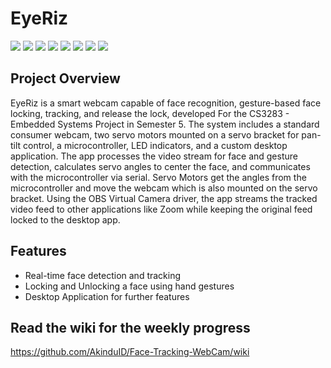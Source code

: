 # EyeRiz
<a href="https://www.python.org/"><img src="https://img.shields.io/badge/Python-3776AB?style=flat&logo=python&logoColor=white"/></a>
<a href="https://isocpp.org/"><img src="https://img.shields.io/badge/C++-00599C?style=flat&logo=c%2B%2B&logoColor=white"/></a>
<a href="https://www.qt.io/"><img src="https://img.shields.io/badge/PyQt-41CD52?style=flat&logo=qt&logoColor=white"/></a>
<a href="https://www.arduino.cc/"><img src="https://img.shields.io/badge/Arduino-00979D?style=flat&logo=arduino&logoColor=white"/></a>
<a href="https://platformio.org/"><img src="https://img.shields.io/badge/PlatformIO-FF7F32?style=flat&logo=platformio&logoColor=white"/></a>
<a href="https://code.visualstudio.com/"><img src="https://img.shields.io/badge/VS%20Code-007ACC?style=flat&logo=visual-studio-code&logoColor=white"/></a></a>
<a href="https://opencv.org/"><img src="https://img.shields.io/badge/OpenCV-5C3EE8?style=flat&logo=opencv&logoColor=white"/></a>
<a href="https://mediapipe.dev/"><img src="https://img.shields.io/badge/MediaPipe-2196F3?style=flat&logo=google&logoColor=white"/></a>

## Project Overview
EyeRiz is a smart webcam capable of face recognition, gesture-based face locking, tracking, and release the lock, developed For the CS3283 - Embedded Systems Project in Semester 5. The system includes a standard consumer webcam, two servo motors mounted on a servo bracket for pan-tilt control, a microcontroller, LED indicators, and a custom desktop application. The app processes the video stream for face and gesture detection, calculates servo angles to center the face, and communicates with the microcontroller via serial. Servo Motors get the angles from the microcontroller and move the webcam which is also mounted on the servo bracket. Using the OBS Virtual Camera driver, the app streams the tracked video feed to other applications like Zoom while keeping the original feed locked to the desktop app.

## Features
- Real-time face detection and tracking
- Locking and Unlocking a face using hand gestures
- Desktop Application for further features

  
## Read the wiki for the weekly progress
https://github.com/AkinduID/Face-Tracking-WebCam/wiki
